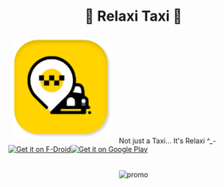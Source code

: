 <h1 align="center">
 🏁 Relaxi Taxi 🏁
</h1>
  <img src="repo_assets/1.png" alt="logo" height="200"  hspace="10" vspace="10"/>
   Not just a Taxi... It's Relaxi ^_- 
<br/>
<div style="display:flex;" >
<a href="https://f-droid.org/app/org.horaapps.leafpic">
    <img src="https://f-droid.org/badge/get-it-on.png"
         alt="Get it on F-Droid" height="80">
</a>
<a href="https://play.google.com/store/apps/details?id=org.horaapps.leafpic">
    <img alt="Get it on Google Play"
        height="80"
        src="https://play.google.com/intl/en_us/badges/images/generic/en_badge_web_generic.png" />
</a>
</div>
</br></br>

<div align="center">
  <img src="repo_assets/app_promo.png" alt="promo" />
 </div>
